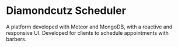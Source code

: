 # Diamondcutz Scheduler

A platform developed with Meteor and MongoDB, with a reactive and responsive UI. Developed for clients to schedule appointments with barbers. 
